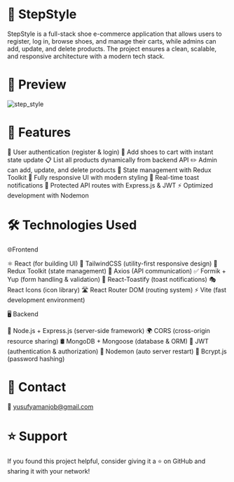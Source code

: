 # 👟 StepStyle

StepStyle is a full-stack shoe e-commerce application that allows users to register, log in, browse shoes, and manage their carts, while admins can add, update, and delete products. The project ensures a clean, scalable, and responsive architecture with a modern tech stack.

# 👀 Preview
![step_style](https://github.com/user-attachments/assets/aeebd076-a64f-409b-aa6d-9bc3b59a37d5)



# 🚀 Features

👤 User authentication (register & login)
🛒 Add shoes to cart with instant state update
📋 List all products dynamically from backend API
✏️ Admin can add, update, and delete products
🔄 State management with Redux Toolkit
📱 Fully responsive UI with modern styling
🔔 Real-time toast notifications
🔗 Protected API routes with Express.js & JWT
⚡ Optimized development with Nodemon

# 🛠️ Technologies Used

🌐Frontend

⚛️ React (for building UI)
🎨 TailwindCSS (utility-first responsive design)
🔄 Redux Toolkit (state management)
📡 Axios (API communication)
✅ Formik + Yup (form handling & validation)
🔔 React-Toastify (toast notifications)
🎭 React Icons (icon library)
🛣️ React Router DOM (routing system)
⚡ Vite (fast development environment)

🖥️ Backend

🚀 Node.js + Express.js (server-side framework)
🌍 CORS (cross-origin resource sharing)
🛢️ MongoDB + Mongoose (database & ORM)
🔑 JWT (authentication & authorization)
🔄 Nodemon (auto server restart)
🧾 Bcrypt.js (password hashing)

# 📧 Contact
📩 yusufyamanjob@gmail.com

# ⭐ Support

If you found this project helpful, consider giving it a ⭐ on GitHub and sharing it with your network!
